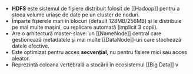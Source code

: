

- **HDFS** este sistemul de fișiere distribuit folosit de [[Hadoop]] pentru a stoca volume uriașe de date pe un cluster de noduri.
- Împarte fișierele mari în blocuri (default 128MB/256MB) și le distribuie pe mai multe mașini, cu replicare automată (implicit 3 copii).
- Are o arhitectură master-slave: un [[NameNode]] central care gestionează metadatele și mai multe [[DataNode]]-uri care stochează datele efective.
- Este optimizat pentru acces **secvențial**, nu pentru fișiere mici sau acces aleator.
- Reprezintă coloana vertebrală a stocării în ecosistemul [[Big Data]]
v